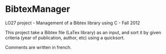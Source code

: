 BibtexManager
=============

LO27 project - Management of a Bibtex library using C - Fall 2012

This project take a Bibtex file (LaTex library) as an input, and sort it by given criteria (year of publication, author, etc) using a quicksort.

Comments are written in french.
